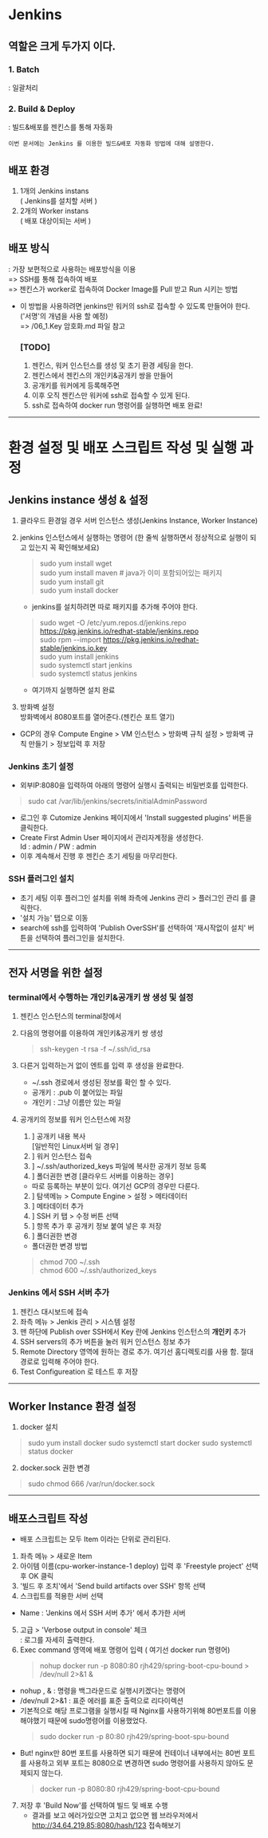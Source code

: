 # Jenkins
## 역할은 크게 두가지 이다.
### 1. Batch
: 일괄처리
### 2. Build & Deploy
: 빌드&배포를 젠킨스를 통해 자동화

    이번 문서에는 Jenkins 를 이용한 빌드&배포 자동화 방법에 대해 설명한다.

## 배포 환경
1. 1개의 Jenkins instans   
    ( Jenkins를 설치할 서버 )
2. 2개의 Worker instans   
    ( 배포 대상이되는 서버 )
    
## 배포 방식
: 가장 보편적으로 사용하는 배포방식을 이용  
=> SSH를 통해 접속하여 배포  
=> 젠킨스가 worker로 접속하여 Docker Image를 Pull 받고 Run 시키는 방법  

* 이 방법을 사용하려면 jenkins만 워커의 ssh로 접속할 수 있도록 만들어야 한다.  
('서명'의 개념을 사용 할 예정)  
=> /06_1.Key 암호화.md 파일 참고

    ### [TODO]  
    1. 젠킨스, 워커 인스턴스를 생성 및 초기 환경 세팅을 한다.
    2. 젠킨스에서 젠킨스의 개인키&공개키 쌍을 만들어 
    3. 공개키를 워커에게 등록해주면 
    4. 이후 오직 젠킨스만 워커에 ssh로 접속할 수 있게 된다.
    5. ssh로 접속하여 docker run 명령어를 실행하면 배포 완료!

------
# 환경 설정 및 배포 스크립트 작성 및 실행 과정
## Jenkins instance 생성 & 설정

1. 클라우드 환경일 경우 서버 인스턴스 생성(Jenkins Instance, Worker Instance)
2. jenkins 인스턴스에서 실행하는 명령어 (한 줄씩 실행하면서 정상적으로 실행이 되고 있는지 꼭 확인해보세요)
    > sudo yum install wget   
    sudo yum install maven # java가 이미 포함되어있는 패키지  
    sudo yum install git   
    sudo yum install docker   

    * jenkins를 설치하려면 따로 패키지를 추가해 주어야 한다.
    > sudo wget -O /etc/yum.repos.d/jenkins.repo https://pkg.jenkins.io/redhat-stable/jenkins.repo  
    sudo rpm --import https://pkg.jenkins.io/redhat-stable/jenkins.io.key  
    sudo yum install jenkins  
    sudo systemctl start jenkins  
    sudo systemctl status jenkins
    -  여기까지 실행하면 설치 완료
3. 방화벽 설정   
 방화벽에서 8080포트를 열어준다.(젠킨슨 포트 열기)
- GCP의 경우 Compute Engine > VM 인스턴스 > 방화벽 규칙 설정 > 방화벽 규칙 만들기 > 정보입력 후 저장
### Jenkins 초기 설정
- 외부IP:8080을 입력하여 아래의 명령어 실행시 출력되는 비밀번호를 입력한다.
> sudo cat /var/lib/jenkins/secrets/initialAdminPassword
- 로그인 후 Cutomize Jenkins 페이지에서 'Install suggested plugins' 버튼을 클릭한다.
- Create First Admin User 페이지에서 관리자계정을 생성한다.  
    Id : admin  / PW : admin
- 이후 계속해서 진행 후 젠킨슨 초기 세팅을 마무리한다.
### SSH 플러그인 설치 
- 초기 세팅 이후 플러그인 설치를 위해 좌측에 Jenkins 관리 > 플러그인 관리 를 클릭한다.
- '설치 가능' 탭으로 이동
- search에 ssh를 입력하여 'Publish OverSSH'를 선택하여 '재시작없이 설치' 버튼을 선택하여 플러그인을 설치한다.
------
## 전자 서명을 위한 설정
### terminal에서 수행하는 개인키&공개키 쌍 생성 및 설정
1. 젠킨스 인스턴스의 terminal창에서
2. 다음의 명령어를 이용하여 개인키&공개키 쌍 생성  
    > ssh-keygen -t rsa -f ~/.ssh/id_rsa
3. 다른거 입력하는거 없이 엔트를 입력 후 생성을 완료한다.
    * ~/.ssh 경로에서 생성된 정보를 확인 할 수 있다.
    * 공개키 : .pub 이 붙어있는 파일
    * 개인키 : 그냥 이름만 있는 파일
4. 공개키의 정보를 워커 인스턴스에 저장
    1. ] 공개키 내용 복사  
    [일반적인 Linux서버 일 경우]
    2. ] 워커 인스턴스 접속
    3. ] ~/.ssh/authorized_keys 파일에 복사한 공개키 정보 등록
    4. ] 폴더권한 변경
    [클라우드 서버를 이용하는 경우]
    * 따로 등록하는 부분이 있다. 여기선 GCP의 경우만 다룬다.
    2. ] 탐색메뉴 > Compute Engine > 설정 > 메타데이터
    3. ] 메타데이터 추가
    4. ] SSH 키 탭 > 수정 버튼 선택
    5. ] 항목 추가 후 공개키 정보 붙여 넣은 후 저장
    6. ] 폴더권한 변경

    * 폴더권한 변경 방법
    > chmod 700 ~/.ssh  
    > chmod 600 ~/.ssh/authorized_keys

### Jenkins 에서 SSH 서버 추가 
1. 젠킨스 대시보드에 접속
2. 좌측 메뉴 > Jenkis 관리 > 시스템 설정
3. 맨 하단에 Publish over SSH에서 
Key 란에 Jenkins 인스턴스의 **개인키** 추가
4. SSH servers의 추가 버튼을 눌러 워커 인스턴스 정보 추가
5. Remote Directory 영역에 원하는 경로 추가. 여기선 홈디렉토리를 사용 함. 절대경로로 입력해 주어야 한다.
6. Test Configureation 로 테스트 후 저장

----
## Worker Instance 환경 설정
1. docker 설치
> sudo yum install docker
> sudo systemctl start docker
> sudo systemctl status docker
2. docker.sock 권한 변경
> sudo chmod 666 /var/run/docker.sock


----
## 배포스크립트 작성
* 배포 스크립트는 모두 Item 이라는 단위로 관리된다.
1. 좌측 메뉴 > 새로운 Item
2. 아이템 이름(cpu-worker-instance-1 deploy) 입력 후 'Freestyle project' 선택 후 OK 클릭
3. '빌드 후 조치'에서 'Send build artifacts over SSH' 항목 선택
4. 스크립트를 적용한 서버 선택
 * Name : 'Jenkins 에서 SSH 서버 추가' 에서 추가한 서버
5. 고급 > 'Verbose output in console' 체크  
 : 로그를 자세히 출력한다.
6. Exec command 영역에 배포 명령어 입력 ( 여기선 docker run 명령어)
    > nohup docker run -p 8080:80 rjh429/spring-boot-cpu-bound > /dev/null 2>&1 &
 * nohup , & : 명령을 백그라운드로 실행시키겠다는 명령어
 * /dev/null 2>&1 : 표준 에러를 표준 출력으로 리다이렉션
 * 기본적으로 해당 프로그램을 실행시킬 때 Nginx를 사용하기위해 80번포트를 이용해야했기 때문에 sudo명령어를 이용했었다.
    > sudo docker run -p 80:80 rjh429/spring-boot-spu-bound  
 * But! nginx만 80번 포트를 사용하면 되기 때문에 컨테이너 내부에서는 80번 포트를 사용하고 외부 포트는 8080으로 변경하면  sudo 명령어를 사용하지 않아도 문제되지 않는다.
    > docker run -p 8080:80 rjh429/spring-boot-cpu-bound
7. 저장 후 'Build Now'를 선택하여 빌드 및 배포 수행
    * 결과를 보고 에러가있으면 고치고 없으면 웹 브라우저에서 http://34.64.219.85:8080/hash/123 접속해보기
